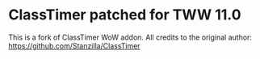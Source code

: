# ClassTimer patched for TWW 11.0

This is a fork of ClassTimer WoW addon. All credits to the original author: https://github.com/Stanzilla/ClassTimer